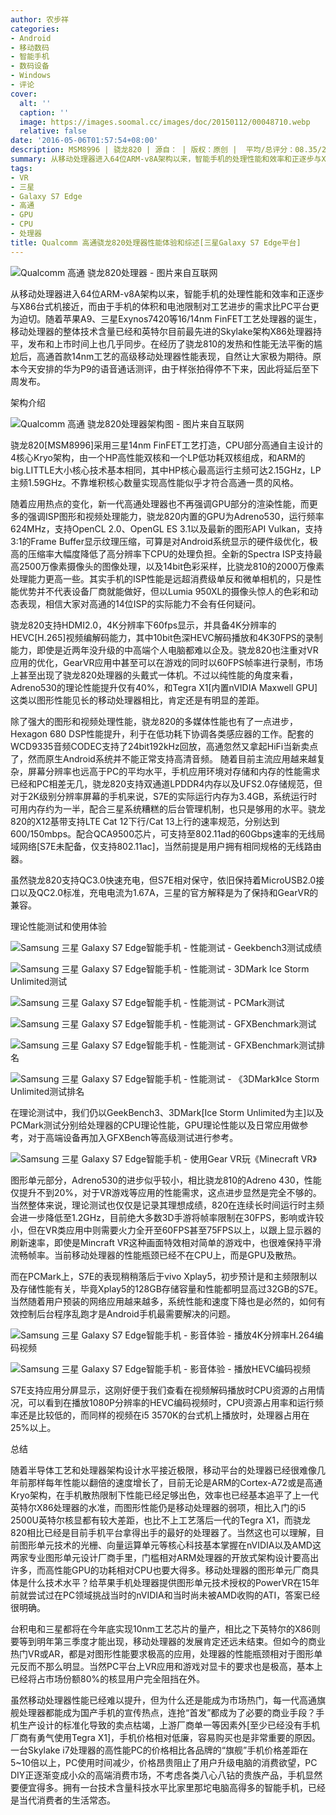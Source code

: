 ```yaml
---
author: 农步祥
categories:
- Android
- 移动数码
- 智能手机
- 数码设备
- Windows
- 评论
cover:
  alt: ''
  caption: ''
  image: https://images.soomal.cc/images/doc/20150112/00048710.webp
  relative: false
date: '2016-05-06T01:57:54+08:00'
description: MSM8996 | 骁龙820 | 源自： | 版权：原创 |  平均/总评分：08.35/242
summary: 从移动处理器进入64位ARM-v8A架构以来，智能手机的处理性能和效率和正逐步与X86台式机接近，在经历了骁龙810的发热和性能无法平衡的尴尬后，高通首款14nm工艺的高级移动处理器骁龙820[MSM8996]的性能表现，自然让大家极为期待。
tags:
- VR
- 三星
- Galaxy S7 Edge
- 高通
- GPU
- CPU
- 处理器
title: Qualcomm 高通骁龙820处理器性能体验和综述[三星Galaxy S7 Edge平台]
---
```


![Qualcomm 高通 骁龙820处理器 - 图片来自互联网](https://images.soomal.cc/images/doc/20160506/00060368.webp)



从移动处理器进入64位ARM-v8A架构以来，智能手机的处理性能和效率和正逐步与X86台式机接近，而由于手机的体积和电池限制对工艺进步的需求比PC平台更为迫切。随着苹果A9、三星Exynos7420等16/14nm FinFET工艺处理器的诞生，移动处理器的整体技术含量已经和英特尔目前最先进的Skylake架构X86处理器持平，发布和上市时间上也几乎同步。在经历了骁龙810的发热和性能无法平衡的尴尬后，高通首款14nm工艺的高级移动处理器性能表现，自然让大家极为期待。原本今天安排的华为P9的语音通话测评，由于样张拍得停不下来，因此将延后至下周发布。



架构介绍



![Qualcomm 高通 骁龙820处理器架构图 - 图片来自互联网](https://images.soomal.cc/images/doc/20160506/00060369.webp)



骁龙820[MSM8996]采用三星14nm FinFET工艺打造，CPU部分高通自主设计的4核心Kryo架构，由一个HP高性能双核和一个LP低功耗双核组成，和ARM的big.LITTLE大小核心技术基本相同，其中HP核心最高运行主频可达2.15GHz，LP主频1.59GHz。不靠堆积核心数量实现高性能似乎才符合高通一贯的风格。



随着应用热点的变化，新一代高通处理器也不再强调GPU部分的渲染性能，而更多的强调ISP图形和视频处理能力，骁龙820内置的GPU为Adreno530，运行频率624MHz，支持OpenCL 2.0、OpenGL ES 3.1以及最新的图形API Vulkan，支持3:1的Frame Buffer显示纹理压缩，可算是对Android系统显示的硬件级优化，极高的压缩率大幅度降低了高分辨率下CPU的处理负担。全新的Spectra ISP支持最高2500万像素摄像头的图像处理，以及14bit色彩采样，比骁龙810的2000万像素处理能力更高一些。其实手机的ISP性能是远超消费级单反和微单相机的，只是性能优势并不代表设备厂商就能做好，但以Lumia 950XL的摄像头惊人的色彩和动态表现，相信大家对高通的14位ISP的实际能力不会有任何疑问。



骁龙820支持HDMI2.0，4K分辨率下60fps显示，并具备4K分辨率的HEVC[H.265]视频编解码能力，其中10bit色深HEVC解码播放和4K30FPS的录制能力，即使是近两年没升级的中高端个人电脑都难以企及。骁龙820也注重对VR应用的优化，GearVR应用中甚至可以在游戏的同时以60FPS帧率进行录制，市场上甚至出现了骁龙820处理器的头戴式一体机。不过以纯性能的角度来看，Adreno530的理论性能提升仅有40%，和Tegra X1[内置nVIDIA Maxwell GPU]这类以图形性能见长的移动处理器相比，肯定还是有明显的差距。



除了强大的图形和视频处理性能，骁龙820的多媒体性能也有了一点进步，Hexagon 680 DSP性能提升，利于在低功耗下协调各类感应器的工作。配套的WCD9335音频CODEC支持了24bit192kHz回放，高通忽然又拿起HiFi当新卖点了，然而原生Android系统并不能正常支持高清音频。
随着目前主流应用越来越复杂，屏幕分辨率也远高于PC的平均水平，手机应用环境对存储和内存的性能需求已经和PC相差无几，骁龙820支持双通道LPDDR4内存以及UFS2.0存储规范，但对于2K级别分辨率屏幕的手机来说，S7E的实际运行内存为3.4GB，系统运行时可用内存约为一半，配合三星系统糟糕的后台管理机制，也只是够用的水平。骁龙820的X12基带支持LTE Cat 12下行/Cat 13上行的速率规范，分别达到600/150mbps。配合QCA9500芯片，可支持至802.11ad的60Gbps速率的无线局域网络[S7E未配备，仅支持802.11ac]，当然前提是用户拥有相同规格的无线路由器。



虽然骁龙820支持QC3.0快速充电，但S7E相对保守，依旧保持着MicroUSB2.0接口以及QC2.0标准，充电电流为1.67A，三星的官方解释是为了保持和GearVR的兼容。



理论性能测试和使用体验



![Samsung 三星 Galaxy S7 Edge智能手机 - 性能测试 - Geekbench3测试成绩](https://images.soomal.cc/images/doc/20160505/00060359_01.webp)



![Samsung 三星 Galaxy S7 Edge智能手机 - 性能测试 - 3DMark Ice Storm Unlimited测试](https://images.soomal.cc/images/doc/20160505/00060360_01.webp)



![Samsung 三星 Galaxy S7 Edge智能手机 - 性能测试 - PCMark测试](https://images.soomal.cc/images/doc/20160505/00060361_01.webp)



![Samsung 三星 Galaxy S7 Edge智能手机 - 性能测试 - GFXBenchmark测试](https://images.soomal.cc/images/doc/20160505/00060362_01.webp)



![Samsung 三星 Galaxy S7 Edge智能手机 - 性能测试 - GFXBenchmark测试排名](https://images.soomal.cc/images/doc/20160505/00060363_01.webp)



![Samsung 三星 Galaxy S7 Edge智能手机 - 性能测试 - 《3DMark》Ice Storm Unlimited测试排名](https://images.soomal.cc/images/doc/20160505/00060364_01.webp)



在理论测试中，我们仍以GeekBench3、3DMark[Ice Storm Unlimited为主]以及PCMark测试分别给处理器的CPU理论性能，GPU理论性能以及日常应用做参考，对于高端设备再加入GFXBench等高级测试进行参考。



![Samsung 三星 Galaxy S7 Edge智能手机 - 使用Gear VR玩《Minecraft VR》](https://images.soomal.cc/images/doc/20160506/00060370.webp)



图形单元部分，Adreno530的进步似乎较小，相比骁龙810的Adreno 430，性能仅提升不到20%，对于VR游戏等应用的性能需求，这点进步显然是完全不够的。当然整体来说，理论测试也仅仅是记录其理想成绩，820在连续长时间运行时主频会进一步降低至1.2GHz，目前绝大多数3D手游将帧率限制在30FPS，影响或许较小，但在VR类应用中则需要火力全开至60FPS甚至75FPS以上，以跟上显示器的刷新速率，即使是Mincraft VR这种画面特效相对简单的游戏中，也很难保持平滑流畅帧率。当前移动处理器的性能瓶颈已经不在CPU上，而是GPU及散热。



而在PCMark上，S7E的表现稍稍落后于vivo Xplay5，初步预计是和主频限制以及存储性能有关，毕竟Xplay5的128GB存储容量和性能都明显高过32GB的S7E。当然随着用户预装的网络应用越来越多，系统性能和速度下降也是必然的，如何有效控制后台程序乱跑才是Android手机最需要解决的问题。



![Samsung 三星 Galaxy S7 Edge智能手机 - 影音体验 - 播放4K分辨率H.264编码视频](https://images.soomal.cc/images/doc/20160506/00060365_01.webp)



![Samsung 三星 Galaxy S7 Edge智能手机 - 影音体验 - 播放HEVC编码视频](https://images.soomal.cc/images/doc/20160506/00060366_01.webp)



S7E支持应用分屏显示，这刚好便于我们查看在视频解码播放时CPU资源的占用情况，可以看到在播放1080P分辨率的HEVC编码视频时，CPU资源占用率和运行频率还是比较低的，而同样的视频在i5 3570K的台式机上播放时，处理器占用在25%以上。



总结



随着半导体工艺和处理器架构设计水平接近极限，移动平台的处理器已经很难像几年前那样每年性能以翻倍的速度增长了，目前无论是ARM的Cortex-A72或是高通Kryo架构，在手机散热限制下性能已经足够出色，效率也已经基本追平了上一代英特尔X86处理器的水准，而图形性能仍是移动处理器的弱项，相比入门的i5 2500U英特尔核显都有较大差距，也比不上工艺落后一代的Tegra X1，而骁龙820相比已经是目前手机平台拿得出手的最好的处理器了。当然这也可以理解，目前图形单元技术的光栅、向量运算单元等核心科技基本掌握在nVIDIA以及AMD这两家专业图形单元设计厂商手里，门槛相对ARM处理器的开放式架构设计要高出许多，而高性能GPU的功耗相对CPU也要大得多。移动处理器的图形单元厂商具体是什么技术水平？给苹果手机处理器提供图形单元技术授权的PowerVR在15年前就尝试过在PC领域挑战当时的nVIDIA和当时尚未被AMD收购的ATI，答案已经很明确。



台积电和三星都将在今年底实现10nm工艺芯片的量产，相比之下英特尔的X86则要等到明年第三季度才能出现，移动处理器的发展肯定还远未结束。但如今的商业热门VR或AR，都是对图形性能要求极高的应用，处理器的性能瓶颈相对于图形单元反而不那么明显。当然PC平台上VR应用和游戏对显卡的要求也是极高，基本上已经将占市场份额80%的核显用户完全阻挡在外。



虽然移动处理器性能已经难以提升，但为什么还是能成为市场热门，每一代高通旗舰处理器都能成为国产手机的宣传热点，连抢“首发”都成为了必要的商业手段？手机生产设计的标准化导致的卖点枯竭，上游厂商单一等因素外[至少已经没有手机厂商有勇气使用Tegra X1]，手机价格相对低廉，容易购买也是非常重要的原因。一台Skylake i7处理器的高性能PC的价格相比各品牌的“旗舰”手机价格差距在5~10倍以上，PC使用时间减少，价格昂贵阻止了用户升级电脑的消费欲望，PC DIY正逐渐变成小众的高端消费市场，不考虑各类八心八钻的贵族产品，手机显然要便宜得多。拥有一台技术含量科技水平比家里那坨电脑高得多的智能手机，已经是当代消费者的生活常态。